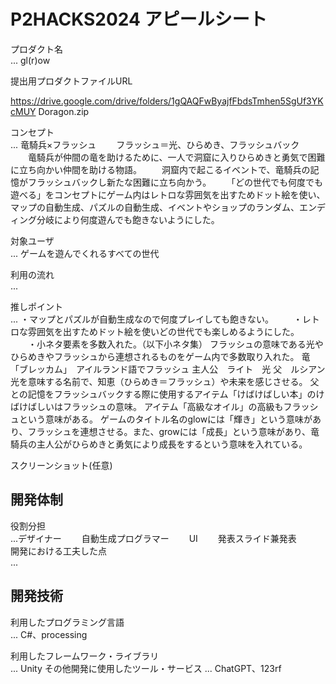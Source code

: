 # P2HACKS2024 アピールシート 

プロダクト名  
... gl(r)ow

提出用プロダクトファイルURL

https://drive.google.com/drive/folders/1gQAQFwByajfFbdsTmhen5SgUf3YKcMUY
Doragon.zip

コンセプト  
... 竜騎兵×フラッシュ
　　フラッシュ＝光、ひらめき、フラッシュバック
　　竜騎兵が仲間の竜を助けるために、一人で洞窟に入りひらめきと勇気で困難に立ち向かい仲間を助ける物語。
　　洞窟内で起こるイベントで、竜騎兵の記憶がフラッシュバックし新たな困難に立ち向かう。
　　「どの世代でも何度でも遊べる」をコンセプトにゲーム内はレトロな雰囲気を出すためドット絵を使い、マップの自動生成、パズルの自動生成、イベントやショップのランダム、エンディング分岐により何度遊んでも飽きないようにした。 

対象ユーザ  
...  ゲームを遊んでくれるすべての世代

利用の流れ  
...  

推しポイント  
...  ・マップとパズルが自動生成なので何度プレイしても飽きない。
　　・レトロな雰囲気を出すためドット絵を使いどの世代でも楽しめるようにした。
　　・小ネタ要素を多数入れた。（以下小ネタ集）
フラッシュの意味である光やひらめきやフラッシュから連想されるものをゲーム内で多数取り入れた。
竜「ブレッカム」　アイルランド語でフラッシュ
主人公　ライト　光
父　ルシアン　光を意味する名前で、知恵（ひらめき＝フラッシュ）や未来を感じさせる。
父との記憶をフラッシュバックする際に使用するアイテム「けばけばしい本」のけばけばしいはフラッシュの意味。
アイテム「高級なオイル」の高級もフラッシュという意味がある。
ゲームのタイトル名のglowには「輝き」という意味があり、フラッシュを連想させる。また、growには「成長」という意味があり、竜騎兵の主人公がひらめきと勇気により成長をするという意味を入れている。

スクリーンショット(任意)  

## 開発体制  

役割分担  
...デザイナー
　　自動生成プログラマー
　　UI
　　発表スライド兼発表  
開発における工夫した点  
...  

## 開発技術 

利用したプログラミング言語  
...  C#、processing

利用したフレームワーク・ライブラリ  
...  Unity
その他開発に使用したツール・サービス
...  ChatGPT、123rf
